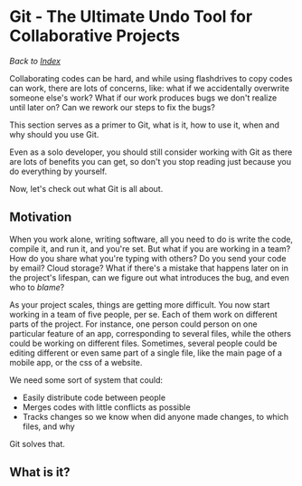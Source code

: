 Git - The Ultimate Undo Tool for Collaborative Projects
========================================================

_Back to [Index](../index.html#-markdown-markdown-html-)_

Collaborating codes can be hard, and while using flashdrives to 
copy codes can work, there are lots of concerns, like: what if
we accidentally overwrite someone else's work? What if our work
produces bugs we don't realize until later on? Can we rework our
steps to fix the bugs?

This section serves as a primer to Git, what is it, how to use it,
when and why should you use Git.

Even as a solo developer, you should still consider working with Git
as there are lots of benefits you can get, so don't you stop reading
just because you do everything by yourself.

Now, let's check out what Git is all about.

Motivation
----------

When you work alone, writing software, all you need to do is write the code,
compile it, and run it, and you're set. But what if you are working in a team?
How do you share what you're typing with others? Do you send your code by email?
Cloud storage? What if there's a mistake that happens later on in the project's lifespan,
can we figure out what introduces the bug, and even who to _blame_?

As your project scales, things are getting more difficult. You now start working
in a team of five people, per se. Each of them work on different parts of the project.
For instance, one person could person on one particular feature of an app, corresponding
to several files, while the others could be working on different files. Sometimes, several
people could be editing different or even same part of a single file, like the main page of
a mobile app, or the css of a website.

We need some sort of system that could:
- Easily distribute code between people
- Merges codes with little conflicts as possible
- Tracks changes so we know when did anyone made changes, to which files, and why

Git solves that.

What is it?
-----------
